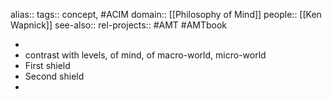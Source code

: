 alias::
tags:: concept, #ACIM
domain:: [[Philosophy of Mind]]
people:: [[Ken Wapnick]]
see-also::
rel-projects:: #AMT #AMTbook



-
- contrast with levels, of mind, of macro-world, micro-world
- First shield
- Second shield
-

